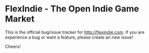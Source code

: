 # FlexIndie - The Open Indie Game Market
This is the official bug/issue tracker for  http://flexindie.com. If you are experience a bug or want a feature, please create an new issue!

Cheers!
